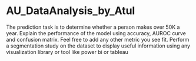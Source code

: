 # AU_DataAnalysis_by_Atul
The prediction task is to determine whether a person makes over 50K a year. Explain the performance of the model using accuracy, AUROC curve and confusion matrix. Feel free to add any other metric you see fit. Perform a segmentation study on the dataset to display useful information using any visualization library or tool like power bi or tableau
